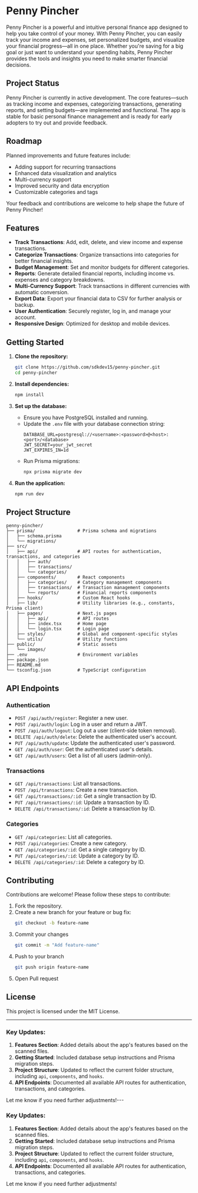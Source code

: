 # Penny Pincher

Penny Pincher is a powerful and intuitive personal finance app designed to help you take control of your money. With Penny Pincher, you can easily track your income and expenses, set personalized budgets, and visualize your financial progress—all in one place. Whether you're saving for a big goal or just want to understand your spending habits, Penny Pincher provides the tools and insights you need to make smarter financial decisions.

## Project Status

Penny Pincher is currently in active development. The core features—such as tracking income and expenses, categorizing transactions, generating reports, and setting budgets—are implemented and functional. The app is stable for basic personal finance management and is ready for early adopters to try out and provide feedback.

## Roadmap

Planned improvements and future features include:

- Adding support for recurring transactions
- Enhanced data visualization and analytics
- Multi-currency support
- Improved security and data encryption
- Customizable categories and tags

Your feedback and contributions are welcome to help shape the future of Penny Pincher!

## Features

- **Track Transactions**: Add, edit, delete, and view income and expense transactions.
- **Categorize Transactions**: Organize transactions into categories for better financial insights.
- **Budget Management**: Set and monitor budgets for different categories.
- **Reports**: Generate detailed financial reports, including income vs. expenses and category breakdowns.
- **Multi-Currency Support**: Track transactions in different currencies with automatic conversion.
- **Export Data**: Export your financial data to CSV for further analysis or backup.
- **User Authentication**: Securely register, log in, and manage your account.
- **Responsive Design**: Optimized for desktop and mobile devices.

## Getting Started

1. **Clone the repository:**
    ```bash
    git clone https://github.com/sdkdev15/penny-pincher.git
    cd penny-pincher
    ```

2. **Install dependencies:**
    ```bash
    npm install
    ```

3. **Set up the database:**
    - Ensure you have PostgreSQL installed and running.
    - Update the `.env` file with your database connection string:
      ```
      DATABASE_URL=postgresql://<username>:<password>@<host>:<port>/<database>
      JWT_SECRET=your_jwt_secret
      JWT_EXPIRES_IN=1d
      ```
    - Run Prisma migrations:
      ```bash
      npx prisma migrate dev
      ```

4. **Run the application:**
    ```bash
    npm run dev
    ```

## Project Structure

```
penny-pincher/
├── prisma/                # Prisma schema and migrations
│   ├── schema.prisma
│   └── migrations/
├── src/
│   ├── api/               # API routes for authentication, transactions, and categories
│   │   ├── auth/
│   │   ├── transactions/
│   │   └── categories/
│   ├── components/        # React components
│   │   ├── categories/    # Category management components
│   │   ├── transactions/  # Transaction management components
│   │   └── reports/       # Financial reports components
│   ├── hooks/             # Custom React hooks
│   ├── lib/               # Utility libraries (e.g., constants, Prisma client)
│   ├── pages/             # Next.js pages
│   │   ├── api/           # API routes
│   │   ├── index.tsx      # Home page
│   │   └── login.tsx      # Login page
│   ├── styles/            # Global and component-specific styles
│   └── utils/             # Utility functions
├── public/                # Static assets
│   └── images/
├── .env                   # Environment variables
├── package.json
├── README.md
└── tsconfig.json          # TypeScript configuration
```

## API Endpoints

### Authentication
- `POST /api/auth/register`: Register a new user.
- `POST /api/auth/login`: Log in a user and return a JWT.
- `POST /api/auth/logout`: Log out a user (client-side token removal).
- `DELETE /api/auth/delete`: Delete the authenticated user's account.
- `PUT /api/auth/update`: Update the authenticated user's password.
- `GET /api/auth/user`: Get the authenticated user's details.
- `GET /api/auth/users`: Get a list of all users (admin-only).

### Transactions
- `GET /api/transactions`: List all transactions.
- `POST /api/transactions`: Create a new transaction.
- `GET /api/transactions/:id`: Get a single transaction by ID.
- `PUT /api/transactions/:id`: Update a transaction by ID.
- `DELETE /api/transactions/:id`: Delete a transaction by ID.

### Categories
- `GET /api/categories`: List all categories.
- `POST /api/categories`: Create a new category.
- `GET /api/categories/:id`: Get a single category by ID.
- `PUT /api/categories/:id`: Update a category by ID.
- `DELETE /api/categories/:id`: Delete a category by ID.

## Contributing

Contributions are welcome! Please follow these steps to contribute:

1. Fork the repository.
2. Create a new branch for your feature or bug fix:
   ```bash
   git checkout -b feature-name
   ```
3. Commit your changes  
   ```bash
   git commit -m "Add feature-name"
   ```
4. Push to your branch
   ```bash
   git push origin feature-name
   ```
5. Open Pull request

## License

This project is licensed under the MIT License.

---

### Key Updates:
1. **Features Section**: Added details about the app's features based on the scanned files.
2. **Getting Started**: Included database setup instructions and Prisma migration steps.
3. **Project Structure**: Updated to reflect the current folder structure, including `api`, `components`, and `hooks`.
4. **API Endpoints**: Documented all available API routes for authentication, transactions, and categories.

Let me know if you need further adjustments!---

### Key Updates:
1. **Features Section**: Added details about the app's features based on the scanned files.
2. **Getting Started**: Included database setup instructions and Prisma migration steps.
3. **Project Structure**: Updated to reflect the current folder structure, including `api`, `components`, and `hooks`.
4. **API Endpoints**: Documented all available API routes for authentication, transactions, and categories.

Let me know if you need further adjustments!